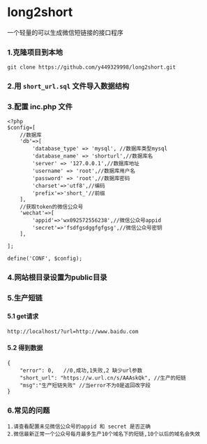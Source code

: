 # long2short
一个轻量的可以生成微信短链接的接口程序

### 1.克隆项目到本地
```
git clone https://github.com/y449329998/long2short.git
```
### 2.用 `short_url.sql` 文件导入数据结构

### 3.配置 inc.php 文件
```
<?php
$config=[
    //数据库
    'db'=>[
        'database_type' => 'mysql', //数据库类型mysql
        'database_name' => 'shorturl',//数据库名
        'server' => '127.0.0.1',//数据库地址
        'username' => 'root',//数据库用户名
        'password' => 'root',//数据库密码
        'charset'=>'utf8',//编码
        'prefix'=>'short_'//前缀
    ],
    //获取token的微信公众号
    'wechat'=>[
        'appid'=>'wx092572556238',//微信公众号appid
        'secret'=>'fsdfgsdggfgfgsg',//微信公众号密钥
    ],
   
];

define('CONF', $config);
```
### 4.网站根目录设置为public目录

### 5.生产短链
#### 5.1 get请求
```
http://localhost/?url=http://www.baidu.com
```

#### 5.2 得到数据
```
{
    "error": 0,   //0,成功,1失败,2 缺少url参数
    "short_url": "https://w.url.cn/s/AAAskQk", //生产的短链
    "msg":"生产短链失败" //当error不为0是返回改字段
}
```

### 6.常见的问题
```$xslt
1.请查看配置未见微信公众号的appid 和 secret 是否正确
2.微信最新正常一个公众号每月最多生产10个域名下的短链,10个以后的域名会失效
```